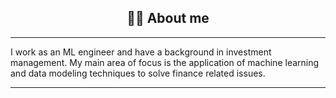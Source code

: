 <!--
**nassimberrada/nassimberrada** is a ✨ _special_ ✨ repository because its `README.md` (this file) appears on your GitHub profile.

Here are some ideas to get you started:

- 🔭 I’m currently working on ...
- 🌱 I’m currently learning ...
- 👯 I’m looking to collaborate on ...
- 🤔 I’m looking for help with ...
- 💬 Ask me about ...
- 📫 How to reach me: ...
- 😄 Pronouns: ...
- ⚡ Fun fact: ...
-->



<div id="badges" align ="center">
  <h2>
  👨‍💻 About me
  </h2>
</div>

---

I work as an ML engineer and have a background in investment management. My main area of focus is the application of machine learning and data modeling techniques to solve finance related issues. 

---
